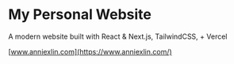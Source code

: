 # My Personal Website

A modern website built with React & Next.js, TailwindCSS, + Vercel


[www.anniexlin.com](https://www.anniexlin.com/)

